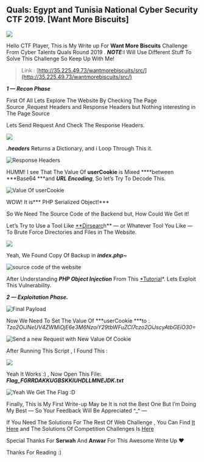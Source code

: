 
## Quals: Egypt and Tunisia National Cyber Security CTF 2019. [Want More Biscuits]

![](https://cdn-images-1.medium.com/max/3038/1*jU7GomtZ1ObzD4QXDgugLQ.jpeg)

Hello CTF Player, This is My Write up For **Want More Biscuits** Challenge From Cyber Talents Quals Round 2019 .
 ***NOTE***:I Will Use Different Stuff To Solve This Challenge So Keep Up With Me!
>  Link : [http://35.225.49.73/wantmorebiscuits/src/](http://35.225.49.73/wantmorebiscuits/src/)

***1 — Recon Phase***

First Of All Lets Explore The Website By Checking The Page Source ,Request Headers and Response Headers but Nothing interesting in The Page Source

Lets Send Request And Check The Response Headers.

![](https://cdn-images-1.medium.com/max/2000/1*ucYpG1wqBIgiUf5DQId2Cw.png)

***.headers*** Returns a Dictionary, and i Loop Through This it.

![Response Headers](https://cdn-images-1.medium.com/max/3766/1*DD-XUO1jKx8sYd32M5LQhQ.png)

HUMM! I see That The Value Of **userCookie** is Mixed ****between ***Base64 ***and ***URL Encoding***, So let’s Try To Decode This.

![Value Of userCookie](https://cdn-images-1.medium.com/max/2236/1*T_dvpfaIV2WXt8-GxIE3bg.png)

WOW! It is*** PHP Serialized Object!***

So We Need The Source Code of the Backend but, How Could We Get it!

Let’s Try to Use a Tool Like [**Dirsearc](https://github.com/maurosoria/dirsearch)h** — or Whatever Tool You Like — To Brute Force Directories and Files in The Website.

![](https://cdn-images-1.medium.com/max/2182/1*qmRA4EbBK8PTBTpLgWJKqQ.png)

Yeah, We Found Copy Of Backup in ***index.php~***

![source code of the website](https://cdn-images-1.medium.com/max/2098/1*DtC5eI7cTUArLaQ5XJIEaQ.png)

After Understanding ***PHP Object Injection*** From This [*Tutorial](https://www.youtube.com/watch?v=gTXMFrctYLE)*. Lets Exploit This Vulnerability.

***2 — Exploitation Phase.***

![Final Payload](https://cdn-images-1.medium.com/max/2000/1*3jcp7AAndtzxtdjs_M8SXA.png)

Now We Need To Set The Value Of ***userCookie ***to : *Tzo2OiJNeUV4ZWMiOjE6e3M6NzoiY29tbWFuZCI7czo2OiJscyAtbGEiO30=*

![Send a new Request with New Value Of Cookie](https://cdn-images-1.medium.com/max/2516/1*64RjafTq51fDjw3oHdCSNA.png)

After Running This Script , I Found This :

![](https://cdn-images-1.medium.com/max/2126/1*VenN9YS5-nS9_B6ZZMfcHA.png)

Yeah It Works :) , Now Open This File: ***Flag_FGRRDAKKUGBSKKIUHDLLMNEJDK.txt***

![Yeah We Get The Flag :D](https://cdn-images-1.medium.com/max/2000/1*F1yg89hkECU5uWpPbC9Qcw.png)

Finally, This is My First Write-up May be It is not the Best One But I’m Doing My Best — So Your Feedback Will Be Appreciated ^_^ —

If You Need The Solutions For The Rest Of Web Challenge , You Can Find [It Here](https://medium.com/@mohamedrserwah/quals-egypt-and-tunisia-national-cyber-security-ctf-2019-21d482ca8ab4) and The Solutions Of Competition Challenges Is [Here](https://medium.com/@mohamedbatal07/write-up-egypt-and-tunisia-national-cyber-security-ctf-2019-a81c24292d5e)

Special Thanks For **Serwah** And **Anwar** For This Awesome Write Up ❤

Thanks For Reading :)
